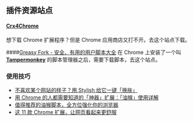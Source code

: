 
## 插件资源站点

#### [Crx4Chrome](https://www.crx4chrome.com/)
想下载 Chrome 扩展程序？但是 Chrome 应用商店又打不开。去这个站点下载。

####[Greasy Fork - 安全、有用的用户脚本大全](https://greasyfork.org/zh-CN)
在 Chrome 上安装了一个叫 [**Tampermonkey**](https://www.crx4chrome.com/extensions/gcalenpjmijncebpfijmoaglllgpjagf/) 的脚本管理器之后，需要下载脚本，去这个站点。
  

### 使用技巧
* [不喜欢某个网站的样子？用 Stylish 给它一键「换肤」](https://sspai.com/post/34508)
* [用 Chrome 的人都需要知道的「神器」扩展：「油猴」使用详解](https://sspai.com/post/40485)
* [值得推荐的油猴脚本，全方位强化你的浏览器](https://www.runningcheese.com/userscripts)
* [这 11 款 Chrome 扩展，让网页看起来更舒服 ](https://sspai.com/post/40492)
